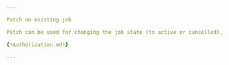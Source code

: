```yaml
---

Patch an existing job

Patch can be used for changing the job state (to active or cancelled), updating job type and options or changing cost estimation parameters.

{!Authorization.md!}

---
```

